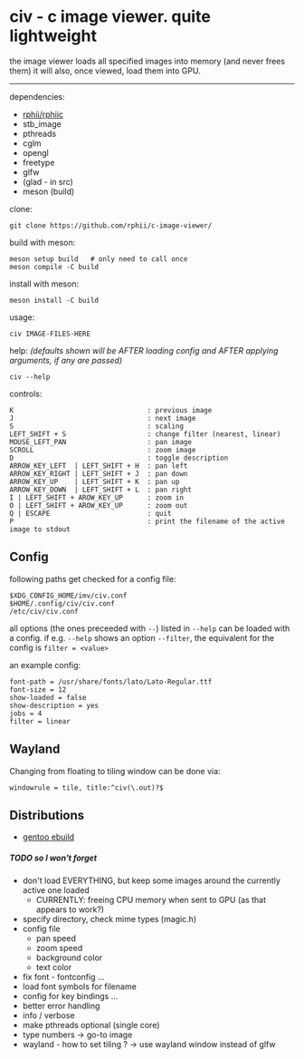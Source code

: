# civ - c image viewer. quite lightweight

the image viewer loads all specified images into memory (and never frees them)
it will also, once viewed, load them into GPU.

---------------------------------------

dependencies:

- [rphii/rphiic](https://github.com/rphii/rphiic)
- stb\_image
- pthreads
- cglm
- opengl
- freetype
- glfw
- (glad - in src)
- meson (build)

clone:

    git clone https://github.com/rphii/c-image-viewer/

build with meson:

    meson setup build   # only need to call once
    meson compile -C build

install with meson:

    meson install -C build

usage:

    civ IMAGE-FILES-HERE

help: _(defaults shown will be AFTER loading config and AFTER applying arguments, if any are passed)_

    civ --help

controls:

    K                                 : previous image
    J                                 : next image
    S                                 : scaling
    LEFT_SHIFT + S                    : change filter (nearest, linear)
    MOUSE_LEFT_PAN                    : pan image
    SCROLL                            : zoom image
    D                                 : toggle description
    ARROW_KEY_LEFT  | LEFT_SHIFT + H  : pan left
    ARROW_KEY_RIGHT | LEFT_SHIFT + J  : pan down
    ARROW_KEY_UP    | LEFT_SHIFT + K  : pan up
    ARROW_KEY_DOWN  | LEFT_SHIFT + L  : pan right
    I | LEFT_SHIFT + AROW_KEY_UP      : zoom in
    O | LEFT_SHIFT + AROW_KEY_UP      : zoom out
    Q | ESCAPE                        : quit
    P                                 : print the filename of the active image to stdout

## Config

following paths get checked for a config file:

    $XDG_CONFIG_HOME/imv/civ.conf
    $HOME/.config/civ/civ.conf
    /etc/civ/civ.conf

all options (the ones preceeded with `--`) listed in `--help` can be loaded with a config.
if e.g. `--help` shows an option `--filter`, the equivalent for the config is `filter = <value>`

an example config:

    font-path = /usr/share/fonts/lato/Lato-Regular.ttf
    font-size = 12
    show-loaded = false
    show-description = yes
    jobs = 4
    filter = linear

## Wayland

Changing from floating to tiling window can be done via:

    windowrule = tile, title:^civ(\.out)?$

## Distributions

- [gentoo ebuild](https://github.com/rphii/gentoo-ebuilds/blob/main/media-gfx/civ/civ-9999.ebuild)

##### TODO so I won't forget

- don't load EVERYTHING, but keep some images around the currently active one loaded
    - CURRENTLY: freeing CPU memory when sent to GPU (as that appears to work?)
- specify directory, check mime types (magic.h)
- config file
    - pan speed
    - zoom speed
    - background color
    - text color
- fix font - fontconfig ...
- load font symbols for filename
- config for key bindings ...
- better error handling
- info / verbose
- make pthreads optional (single core)
- type numbers -> go-to image
- wayland - how to set tiling ? -> use wayland window instead of glfw

